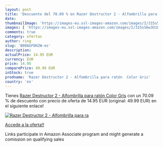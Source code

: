 ```yaml
---
layout: post
title: 'Descuento del 70.09 % en Razer Destructor 2 - Alfombrilla para ra'
date: 
thumbnailImage: 'https://images-eu.ssl-images-amazon.com/images/I/315sS6w3O1L._SL200_.jpg'
images: [ 'https://images-eu.ssl-images-amazon.com/images/I/315sS6w3O1L._SL200_.jpg' ]
comments: true
category: ofertas
author: ring
slug: 'B00AGF8H2W-es'
description:
actualPrice: 14.95 EUR
currency: EUR
price: 14.95
comparePrice: 49.99 EUR
inStock: true
prodname: 'Razer Destructor 2 - Alfombrilla para ratón  Color Gris'
country: 'es'
---
```


Tienes [Razer Destructor 2 - Alfombrilla para ratón  Color Gris](https://www.amazon.es/dp/B00AGF8H2W/?tag=tolees-21) con un 70.09 % de descuento con precio de oferta de 14.95 EUR (original: 49.99 EUR) en el siguiente enlace!

[![Razer Destructor 2 - Alfombrilla para ra](https://images-eu.ssl-images-amazon.com/images/I/315sS6w3O1L._SL200_.jpg)](https://www.amazon.es/dp/B00AGF8H2W/?tag=tolees-21)

[Accede a la oferta!!](https://www.amazon.es/dp/B00AGF8H2W/?tag=tolees-21)

Links participate in Amazon Associate program and might generate a comission on qualifying sales


